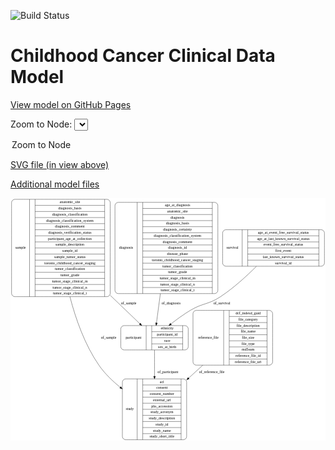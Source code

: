 <link rel='stylesheet' href="assets/style.css">
<link rel='stylesheet' href="https://unpkg.com/leaflet@1.5.1/dist/leaflet.css" integrity="sha512-xwE/Az9zrjBIphAcBb3F6JVqxf46+CDLwfLMHloNu6KEQCAWi6HcDUbeOfBIptF7tcCzusKFjFw2yuvEpDL9wQ==" crossorigin="">
<script type="text/javascript" src="https://code.jquery.com/jquery-3.2.1.min.js"></script>
<script type="text/javascript"  src="https://unpkg.com/leaflet@1.5.1/dist/leaflet.js"></script>
<script type="text/javascript" src="assets/actions.js"></script>

![Build Status](https://github.com/CBIIT/c3d-model/actions/workflows/model-test-and-deploy.yml/badge.svg)

# Childhood Cancer Clinical Data Model

[View model on GitHub Pages](https://cbiit.github.io/c3d-model/)


Zoom to Node: <select id="node_select">
  <option value="">Zoom to Node</option>
</select>
<div id="model"></div>

<p>
<a href="./model-desc/c3d-model.svg">SVG file (in view above)</a>
<p>
<a href="./model-desc">Additional model files</a>
<div id='graph' style='display:off;'>
<svg width="1191pt" height="918pt"
 viewBox="0.00 0.00 1191.00 918.00" xmlns="http://www.w3.org/2000/svg" xmlns:xlink="http://www.w3.org/1999/xlink">
<g id="graph0" class="graph" transform="scale(1 1) rotate(0) translate(4 914)">
<title>Perl</title>
<polygon fill="#ffffff" stroke="transparent" points="-4,4 -4,-914 1187,-914 1187,4 -4,4"/>
<!-- study -->
<g id="node1" class="node">
<title>study</title>
<path fill="none" stroke="#000000" d="M431,-.5C431,-.5 650,-.5 650,-.5 656,-.5 662,-6.5 662,-12.5 662,-12.5 662,-218.5 662,-218.5 662,-224.5 656,-230.5 650,-230.5 650,-230.5 431,-230.5 431,-230.5 425,-230.5 419,-224.5 419,-218.5 419,-218.5 419,-12.5 419,-12.5 419,-6.5 425,-.5 431,-.5"/>
<text text-anchor="middle" x="447" y="-111.8" font-family="Times,serif" font-size="14.00" fill="#000000">study</text>
<polyline fill="none" stroke="#000000" points="475,-.5 475,-230.5 "/>
<text text-anchor="middle" x="485.5" y="-111.8" font-family="Times,serif" font-size="14.00" fill="#000000"> </text>
<polyline fill="none" stroke="#000000" points="496,-.5 496,-230.5 "/>
<text text-anchor="middle" x="568.5" y="-215.3" font-family="Times,serif" font-size="14.00" fill="#000000">acl</text>
<polyline fill="none" stroke="#000000" points="496,-207.5 641,-207.5 "/>
<text text-anchor="middle" x="568.5" y="-192.3" font-family="Times,serif" font-size="14.00" fill="#000000">consent</text>
<polyline fill="none" stroke="#000000" points="496,-184.5 641,-184.5 "/>
<text text-anchor="middle" x="568.5" y="-169.3" font-family="Times,serif" font-size="14.00" fill="#000000">consent_number</text>
<polyline fill="none" stroke="#000000" points="496,-161.5 641,-161.5 "/>
<text text-anchor="middle" x="568.5" y="-146.3" font-family="Times,serif" font-size="14.00" fill="#000000">external_url</text>
<polyline fill="none" stroke="#000000" points="496,-138.5 641,-138.5 "/>
<text text-anchor="middle" x="568.5" y="-123.3" font-family="Times,serif" font-size="14.00" fill="#000000">phs_accession</text>
<polyline fill="none" stroke="#000000" points="496,-115.5 641,-115.5 "/>
<text text-anchor="middle" x="568.5" y="-100.3" font-family="Times,serif" font-size="14.00" fill="#000000">study_acronym</text>
<polyline fill="none" stroke="#000000" points="496,-92.5 641,-92.5 "/>
<text text-anchor="middle" x="568.5" y="-77.3" font-family="Times,serif" font-size="14.00" fill="#000000">study_description</text>
<polyline fill="none" stroke="#000000" points="496,-69.5 641,-69.5 "/>
<text text-anchor="middle" x="568.5" y="-54.3" font-family="Times,serif" font-size="14.00" fill="#000000">study_id</text>
<polyline fill="none" stroke="#000000" points="496,-46.5 641,-46.5 "/>
<text text-anchor="middle" x="568.5" y="-31.3" font-family="Times,serif" font-size="14.00" fill="#000000">study_name</text>
<polyline fill="none" stroke="#000000" points="496,-23.5 641,-23.5 "/>
<text text-anchor="middle" x="568.5" y="-8.3" font-family="Times,serif" font-size="14.00" fill="#000000">study_short_title</text>
<polyline fill="none" stroke="#000000" points="641,-.5 641,-230.5 "/>
<text text-anchor="middle" x="651.5" y="-111.8" font-family="Times,serif" font-size="14.00" fill="#000000"> </text>
</g>
<!-- participant -->
<g id="node2" class="node">
<title>participant</title>
<path fill="none" stroke="#000000" d="M425,-340C425,-340 656,-340 656,-340 662,-340 668,-346 668,-352 668,-352 668,-420 668,-420 668,-426 662,-432 656,-432 656,-432 425,-432 425,-432 419,-432 413,-426 413,-420 413,-420 413,-352 413,-352 413,-346 419,-340 425,-340"/>
<text text-anchor="middle" x="461" y="-382.3" font-family="Times,serif" font-size="14.00" fill="#000000">participant</text>
<polyline fill="none" stroke="#000000" points="509,-340 509,-432 "/>
<text text-anchor="middle" x="519.5" y="-382.3" font-family="Times,serif" font-size="14.00" fill="#000000"> </text>
<polyline fill="none" stroke="#000000" points="530,-340 530,-432 "/>
<text text-anchor="middle" x="588.5" y="-416.8" font-family="Times,serif" font-size="14.00" fill="#000000">ethnicity</text>
<polyline fill="none" stroke="#000000" points="530,-409 647,-409 "/>
<text text-anchor="middle" x="588.5" y="-393.8" font-family="Times,serif" font-size="14.00" fill="#000000">participant_id</text>
<polyline fill="none" stroke="#000000" points="530,-386 647,-386 "/>
<text text-anchor="middle" x="588.5" y="-370.8" font-family="Times,serif" font-size="14.00" fill="#000000">race</text>
<polyline fill="none" stroke="#000000" points="530,-363 647,-363 "/>
<text text-anchor="middle" x="588.5" y="-347.8" font-family="Times,serif" font-size="14.00" fill="#000000">sex_at_birth</text>
<polyline fill="none" stroke="#000000" points="647,-340 647,-432 "/>
<text text-anchor="middle" x="657.5" y="-382.3" font-family="Times,serif" font-size="14.00" fill="#000000"> </text>
</g>
<!-- participant&#45;&gt;study -->
<g id="edge4" class="edge">
<title>participant&#45;&gt;study</title>
<path fill="none" stroke="#000000" d="M540.5,-339.8067C540.5,-312.4079 540.5,-276.2314 540.5,-240.9491"/>
<polygon fill="#000000" stroke="#000000" points="544.0001,-240.5361 540.5,-230.5362 537.0001,-240.5362 544.0001,-240.5361"/>
<text text-anchor="middle" x="591" y="-252.8" font-family="Times,serif" font-size="14.00" fill="#000000">of_participant</text>
</g>
<!-- sample -->
<g id="node3" class="node">
<title>sample</title>
<path fill="none" stroke="#000000" d="M12,-541.5C12,-541.5 361,-541.5 361,-541.5 367,-541.5 373,-547.5 373,-553.5 373,-553.5 373,-897.5 373,-897.5 373,-903.5 367,-909.5 361,-909.5 361,-909.5 12,-909.5 12,-909.5 6,-909.5 0,-903.5 0,-897.5 0,-897.5 0,-553.5 0,-553.5 0,-547.5 6,-541.5 12,-541.5"/>
<text text-anchor="middle" x="34" y="-721.8" font-family="Times,serif" font-size="14.00" fill="#000000">sample</text>
<polyline fill="none" stroke="#000000" points="68,-541.5 68,-909.5 "/>
<text text-anchor="middle" x="78.5" y="-721.8" font-family="Times,serif" font-size="14.00" fill="#000000"> </text>
<polyline fill="none" stroke="#000000" points="89,-541.5 89,-909.5 "/>
<text text-anchor="middle" x="220.5" y="-894.3" font-family="Times,serif" font-size="14.00" fill="#000000">anatomic_site</text>
<polyline fill="none" stroke="#000000" points="89,-886.5 352,-886.5 "/>
<text text-anchor="middle" x="220.5" y="-871.3" font-family="Times,serif" font-size="14.00" fill="#000000">diagnosis_basis</text>
<polyline fill="none" stroke="#000000" points="89,-863.5 352,-863.5 "/>
<text text-anchor="middle" x="220.5" y="-848.3" font-family="Times,serif" font-size="14.00" fill="#000000">diagnosis_classification</text>
<polyline fill="none" stroke="#000000" points="89,-840.5 352,-840.5 "/>
<text text-anchor="middle" x="220.5" y="-825.3" font-family="Times,serif" font-size="14.00" fill="#000000">diagnosis_classification_system</text>
<polyline fill="none" stroke="#000000" points="89,-817.5 352,-817.5 "/>
<text text-anchor="middle" x="220.5" y="-802.3" font-family="Times,serif" font-size="14.00" fill="#000000">diagnosis_comment</text>
<polyline fill="none" stroke="#000000" points="89,-794.5 352,-794.5 "/>
<text text-anchor="middle" x="220.5" y="-779.3" font-family="Times,serif" font-size="14.00" fill="#000000">diagnosis_verification_status</text>
<polyline fill="none" stroke="#000000" points="89,-771.5 352,-771.5 "/>
<text text-anchor="middle" x="220.5" y="-756.3" font-family="Times,serif" font-size="14.00" fill="#000000">participant_age_at_collection</text>
<polyline fill="none" stroke="#000000" points="89,-748.5 352,-748.5 "/>
<text text-anchor="middle" x="220.5" y="-733.3" font-family="Times,serif" font-size="14.00" fill="#000000">sample_description</text>
<polyline fill="none" stroke="#000000" points="89,-725.5 352,-725.5 "/>
<text text-anchor="middle" x="220.5" y="-710.3" font-family="Times,serif" font-size="14.00" fill="#000000">sample_id</text>
<polyline fill="none" stroke="#000000" points="89,-702.5 352,-702.5 "/>
<text text-anchor="middle" x="220.5" y="-687.3" font-family="Times,serif" font-size="14.00" fill="#000000">sample_tumor_status</text>
<polyline fill="none" stroke="#000000" points="89,-679.5 352,-679.5 "/>
<text text-anchor="middle" x="220.5" y="-664.3" font-family="Times,serif" font-size="14.00" fill="#000000">toronto_childhood_cancer_staging</text>
<polyline fill="none" stroke="#000000" points="89,-656.5 352,-656.5 "/>
<text text-anchor="middle" x="220.5" y="-641.3" font-family="Times,serif" font-size="14.00" fill="#000000">tumor_classification</text>
<polyline fill="none" stroke="#000000" points="89,-633.5 352,-633.5 "/>
<text text-anchor="middle" x="220.5" y="-618.3" font-family="Times,serif" font-size="14.00" fill="#000000">tumor_grade</text>
<polyline fill="none" stroke="#000000" points="89,-610.5 352,-610.5 "/>
<text text-anchor="middle" x="220.5" y="-595.3" font-family="Times,serif" font-size="14.00" fill="#000000">tumor_stage_clinical_m</text>
<polyline fill="none" stroke="#000000" points="89,-587.5 352,-587.5 "/>
<text text-anchor="middle" x="220.5" y="-572.3" font-family="Times,serif" font-size="14.00" fill="#000000">tumor_stage_clinical_n</text>
<polyline fill="none" stroke="#000000" points="89,-564.5 352,-564.5 "/>
<text text-anchor="middle" x="220.5" y="-549.3" font-family="Times,serif" font-size="14.00" fill="#000000">tumor_stage_clinical_t</text>
<polyline fill="none" stroke="#000000" points="352,-541.5 352,-909.5 "/>
<text text-anchor="middle" x="362.5" y="-721.8" font-family="Times,serif" font-size="14.00" fill="#000000"> </text>
</g>
<!-- sample&#45;&gt;study -->
<g id="edge6" class="edge">
<title>sample&#45;&gt;study</title>
<path fill="none" stroke="#000000" d="M220.6644,-541.3057C242.4806,-456.9878 277.0364,-358.9546 330.5,-282 352.1274,-250.8698 381.2577,-222.6908 410.9249,-198.7373"/>
<polygon fill="#000000" stroke="#000000" points="413.2297,-201.3764 418.8861,-192.4178 408.8777,-195.8937 413.2297,-201.3764"/>
<text text-anchor="middle" x="367" y="-382.3" font-family="Times,serif" font-size="14.00" fill="#000000">of_sample</text>
</g>
<!-- sample&#45;&gt;participant -->
<g id="edge5" class="edge">
<title>sample&#45;&gt;participant</title>
<path fill="none" stroke="#000000" d="M373.0891,-546.5537C413.8907,-507.4234 454.0107,-468.9466 484.7428,-439.4733"/>
<polygon fill="#000000" stroke="#000000" points="487.5537,-441.627 492.3485,-432.1792 482.7085,-436.5749 487.5537,-441.627"/>
<text text-anchor="middle" x="443" y="-511.8" font-family="Times,serif" font-size="14.00" fill="#000000">of_sample</text>
</g>
<!-- reference_file -->
<g id="node4" class="node">
<title>reference_file</title>
<path fill="none" stroke="#000000" d="M698,-282.5C698,-282.5 975,-282.5 975,-282.5 981,-282.5 987,-288.5 987,-294.5 987,-294.5 987,-477.5 987,-477.5 987,-483.5 981,-489.5 975,-489.5 975,-489.5 698,-489.5 698,-489.5 692,-489.5 686,-483.5 686,-477.5 686,-477.5 686,-294.5 686,-294.5 686,-288.5 692,-282.5 698,-282.5"/>
<text text-anchor="middle" x="744" y="-382.3" font-family="Times,serif" font-size="14.00" fill="#000000">reference_file</text>
<polyline fill="none" stroke="#000000" points="802,-282.5 802,-489.5 "/>
<text text-anchor="middle" x="812.5" y="-382.3" font-family="Times,serif" font-size="14.00" fill="#000000"> </text>
<polyline fill="none" stroke="#000000" points="823,-282.5 823,-489.5 "/>
<text text-anchor="middle" x="894.5" y="-474.3" font-family="Times,serif" font-size="14.00" fill="#000000">dcf_indexd_guid</text>
<polyline fill="none" stroke="#000000" points="823,-466.5 966,-466.5 "/>
<text text-anchor="middle" x="894.5" y="-451.3" font-family="Times,serif" font-size="14.00" fill="#000000">file_category</text>
<polyline fill="none" stroke="#000000" points="823,-443.5 966,-443.5 "/>
<text text-anchor="middle" x="894.5" y="-428.3" font-family="Times,serif" font-size="14.00" fill="#000000">file_description</text>
<polyline fill="none" stroke="#000000" points="823,-420.5 966,-420.5 "/>
<text text-anchor="middle" x="894.5" y="-405.3" font-family="Times,serif" font-size="14.00" fill="#000000">file_name</text>
<polyline fill="none" stroke="#000000" points="823,-397.5 966,-397.5 "/>
<text text-anchor="middle" x="894.5" y="-382.3" font-family="Times,serif" font-size="14.00" fill="#000000">file_size</text>
<polyline fill="none" stroke="#000000" points="823,-374.5 966,-374.5 "/>
<text text-anchor="middle" x="894.5" y="-359.3" font-family="Times,serif" font-size="14.00" fill="#000000">file_type</text>
<polyline fill="none" stroke="#000000" points="823,-351.5 966,-351.5 "/>
<text text-anchor="middle" x="894.5" y="-336.3" font-family="Times,serif" font-size="14.00" fill="#000000">md5sum</text>
<polyline fill="none" stroke="#000000" points="823,-328.5 966,-328.5 "/>
<text text-anchor="middle" x="894.5" y="-313.3" font-family="Times,serif" font-size="14.00" fill="#000000">reference_file_id</text>
<polyline fill="none" stroke="#000000" points="823,-305.5 966,-305.5 "/>
<text text-anchor="middle" x="894.5" y="-290.3" font-family="Times,serif" font-size="14.00" fill="#000000">reference_file_url</text>
<polyline fill="none" stroke="#000000" points="966,-282.5 966,-489.5 "/>
<text text-anchor="middle" x="976.5" y="-382.3" font-family="Times,serif" font-size="14.00" fill="#000000"> </text>
</g>
<!-- reference_file&#45;&gt;study -->
<g id="edge1" class="edge">
<title>reference_file&#45;&gt;study</title>
<path fill="none" stroke="#000000" d="M722.9052,-282.1912C705.5013,-266.2867 687.4254,-249.768 669.7143,-233.5827"/>
<polygon fill="#000000" stroke="#000000" points="671.8922,-230.8316 662.1492,-226.6693 667.17,-235.9989 671.8922,-230.8316"/>
<text text-anchor="middle" x="757" y="-252.8" font-family="Times,serif" font-size="14.00" fill="#000000">of_reference_file</text>
</g>
<!-- diagnosis -->
<g id="node5" class="node">
<title>diagnosis</title>
<path fill="none" stroke="#000000" d="M403,-553C403,-553 768,-553 768,-553 774,-553 780,-559 780,-565 780,-565 780,-886 780,-886 780,-892 774,-898 768,-898 768,-898 403,-898 403,-898 397,-898 391,-892 391,-886 391,-886 391,-565 391,-565 391,-559 397,-553 403,-553"/>
<text text-anchor="middle" x="433" y="-721.8" font-family="Times,serif" font-size="14.00" fill="#000000">diagnosis</text>
<polyline fill="none" stroke="#000000" points="475,-553 475,-898 "/>
<text text-anchor="middle" x="485.5" y="-721.8" font-family="Times,serif" font-size="14.00" fill="#000000"> </text>
<polyline fill="none" stroke="#000000" points="496,-553 496,-898 "/>
<text text-anchor="middle" x="627.5" y="-882.8" font-family="Times,serif" font-size="14.00" fill="#000000">age_at_diagnosis</text>
<polyline fill="none" stroke="#000000" points="496,-875 759,-875 "/>
<text text-anchor="middle" x="627.5" y="-859.8" font-family="Times,serif" font-size="14.00" fill="#000000">anatomic_site</text>
<polyline fill="none" stroke="#000000" points="496,-852 759,-852 "/>
<text text-anchor="middle" x="627.5" y="-836.8" font-family="Times,serif" font-size="14.00" fill="#000000">diagnosis</text>
<polyline fill="none" stroke="#000000" points="496,-829 759,-829 "/>
<text text-anchor="middle" x="627.5" y="-813.8" font-family="Times,serif" font-size="14.00" fill="#000000">diagnosis_basis</text>
<polyline fill="none" stroke="#000000" points="496,-806 759,-806 "/>
<text text-anchor="middle" x="627.5" y="-790.8" font-family="Times,serif" font-size="14.00" fill="#000000">diagnosis_certainty</text>
<polyline fill="none" stroke="#000000" points="496,-783 759,-783 "/>
<text text-anchor="middle" x="627.5" y="-767.8" font-family="Times,serif" font-size="14.00" fill="#000000">diagnosis_classification_system</text>
<polyline fill="none" stroke="#000000" points="496,-760 759,-760 "/>
<text text-anchor="middle" x="627.5" y="-744.8" font-family="Times,serif" font-size="14.00" fill="#000000">diagnosis_comment</text>
<polyline fill="none" stroke="#000000" points="496,-737 759,-737 "/>
<text text-anchor="middle" x="627.5" y="-721.8" font-family="Times,serif" font-size="14.00" fill="#000000">diagnosis_id</text>
<polyline fill="none" stroke="#000000" points="496,-714 759,-714 "/>
<text text-anchor="middle" x="627.5" y="-698.8" font-family="Times,serif" font-size="14.00" fill="#000000">disease_phase</text>
<polyline fill="none" stroke="#000000" points="496,-691 759,-691 "/>
<text text-anchor="middle" x="627.5" y="-675.8" font-family="Times,serif" font-size="14.00" fill="#000000">toronto_childhood_cancer_staging</text>
<polyline fill="none" stroke="#000000" points="496,-668 759,-668 "/>
<text text-anchor="middle" x="627.5" y="-652.8" font-family="Times,serif" font-size="14.00" fill="#000000">tumor_classification</text>
<polyline fill="none" stroke="#000000" points="496,-645 759,-645 "/>
<text text-anchor="middle" x="627.5" y="-629.8" font-family="Times,serif" font-size="14.00" fill="#000000">tumor_grade</text>
<polyline fill="none" stroke="#000000" points="496,-622 759,-622 "/>
<text text-anchor="middle" x="627.5" y="-606.8" font-family="Times,serif" font-size="14.00" fill="#000000">tumor_stage_clinical_m</text>
<polyline fill="none" stroke="#000000" points="496,-599 759,-599 "/>
<text text-anchor="middle" x="627.5" y="-583.8" font-family="Times,serif" font-size="14.00" fill="#000000">tumor_stage_clinical_n</text>
<polyline fill="none" stroke="#000000" points="496,-576 759,-576 "/>
<text text-anchor="middle" x="627.5" y="-560.8" font-family="Times,serif" font-size="14.00" fill="#000000">tumor_stage_clinical_t</text>
<polyline fill="none" stroke="#000000" points="759,-553 759,-898 "/>
<text text-anchor="middle" x="769.5" y="-721.8" font-family="Times,serif" font-size="14.00" fill="#000000"> </text>
</g>
<!-- diagnosis&#45;&gt;participant -->
<g id="edge2" class="edge">
<title>diagnosis&#45;&gt;participant</title>
<path fill="none" stroke="#000000" d="M562.6045,-552.7662C557.2986,-512.7361 552.022,-472.9272 547.9555,-442.2477"/>
<polygon fill="#000000" stroke="#000000" points="551.4083,-441.6595 546.6245,-432.2062 544.4689,-442.5794 551.4083,-441.6595"/>
<text text-anchor="middle" x="603" y="-511.8" font-family="Times,serif" font-size="14.00" fill="#000000">of_diagnosis</text>
</g>
<!-- survival -->
<g id="node6" class="node">
<title>survival</title>
<path fill="none" stroke="#000000" d="M810,-656.5C810,-656.5 1171,-656.5 1171,-656.5 1177,-656.5 1183,-662.5 1183,-668.5 1183,-668.5 1183,-782.5 1183,-782.5 1183,-788.5 1177,-794.5 1171,-794.5 1171,-794.5 810,-794.5 810,-794.5 804,-794.5 798,-788.5 798,-782.5 798,-782.5 798,-668.5 798,-668.5 798,-662.5 804,-656.5 810,-656.5"/>
<text text-anchor="middle" x="835" y="-721.8" font-family="Times,serif" font-size="14.00" fill="#000000">survival</text>
<polyline fill="none" stroke="#000000" points="872,-656.5 872,-794.5 "/>
<text text-anchor="middle" x="882.5" y="-721.8" font-family="Times,serif" font-size="14.00" fill="#000000"> </text>
<polyline fill="none" stroke="#000000" points="893,-656.5 893,-794.5 "/>
<text text-anchor="middle" x="1027.5" y="-779.3" font-family="Times,serif" font-size="14.00" fill="#000000">age_at_event_free_survival_status</text>
<polyline fill="none" stroke="#000000" points="893,-771.5 1162,-771.5 "/>
<text text-anchor="middle" x="1027.5" y="-756.3" font-family="Times,serif" font-size="14.00" fill="#000000">age_at_last_known_survival_status</text>
<polyline fill="none" stroke="#000000" points="893,-748.5 1162,-748.5 "/>
<text text-anchor="middle" x="1027.5" y="-733.3" font-family="Times,serif" font-size="14.00" fill="#000000">event_free_survival_status</text>
<polyline fill="none" stroke="#000000" points="893,-725.5 1162,-725.5 "/>
<text text-anchor="middle" x="1027.5" y="-710.3" font-family="Times,serif" font-size="14.00" fill="#000000">first_event</text>
<polyline fill="none" stroke="#000000" points="893,-702.5 1162,-702.5 "/>
<text text-anchor="middle" x="1027.5" y="-687.3" font-family="Times,serif" font-size="14.00" fill="#000000">last_known_survival_status</text>
<polyline fill="none" stroke="#000000" points="893,-679.5 1162,-679.5 "/>
<text text-anchor="middle" x="1027.5" y="-664.3" font-family="Times,serif" font-size="14.00" fill="#000000">survival_id</text>
<polyline fill="none" stroke="#000000" points="1162,-656.5 1162,-794.5 "/>
<text text-anchor="middle" x="1172.5" y="-721.8" font-family="Times,serif" font-size="14.00" fill="#000000"> </text>
</g>
<!-- survival&#45;&gt;participant -->
<g id="edge3" class="edge">
<title>survival&#45;&gt;participant</title>
<path fill="none" stroke="#000000" d="M925.737,-656.0725C888.3929,-618.722 839.1175,-573.7417 789.5,-541 743.5102,-510.6522 723.8053,-518.2535 676.5,-490 651.2726,-474.9327 625.248,-455.9932 602.8041,-438.4192"/>
<polygon fill="#000000" stroke="#000000" points="604.7205,-435.4726 594.7054,-432.0161 600.379,-440.9637 604.7205,-435.4726"/>
<text text-anchor="middle" x="795" y="-511.8" font-family="Times,serif" font-size="14.00" fill="#000000">of_survival</text>
</g>
</g>
</svg>
</div>
